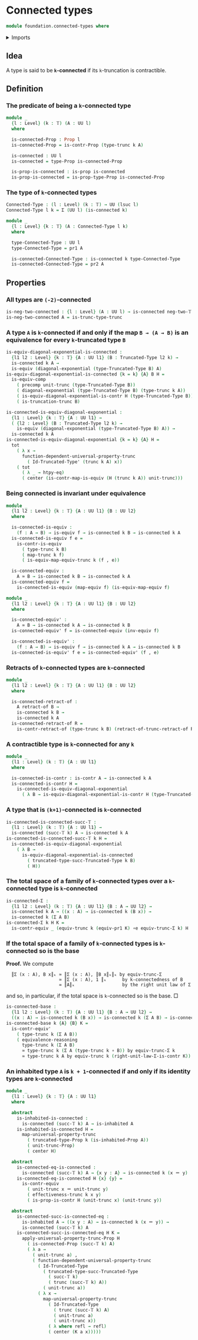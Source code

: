 # Connected types

```agda
module foundation.connected-types where
```

<details><summary>Imports</summary>

```agda
open import foundation.contractible-types
open import foundation.dependent-pair-types
open import foundation.diagonal-maps-of-types
open import foundation.function-extensionality
open import foundation.functoriality-truncation
open import foundation.inhabited-types
open import foundation.propositional-truncations
open import foundation.function-types
open import foundation.propositions
open import foundation.truncations
open import foundation.type-arithmetic-dependent-pair-types
open import foundation.universe-levels

open import foundation-core.constant-maps
open import foundation-core.contractible-maps
open import foundation-core.equivalences
open import foundation-core.functoriality-dependent-pair-types
open import foundation-core.identity-types
open import foundation-core.precomposition-functions
open import foundation-core.retracts-of-types
open import foundation-core.truncated-types
open import foundation-core.truncation-levels
```

</details>

## Idea

A type is said to be **`k`-connected** if its `k`-truncation is contractible.

## Definition

### The predicate of being a `k`-connected type

```agda
module _
  {l : Level} (k : 𝕋) (A : UU l)
  where

  is-connected-Prop : Prop l
  is-connected-Prop = is-contr-Prop (type-trunc k A)

  is-connected : UU l
  is-connected = type-Prop is-connected-Prop

  is-prop-is-connected : is-prop is-connected
  is-prop-is-connected = is-prop-type-Prop is-connected-Prop
```

### The type of `k`-connected types

```agda
Connected-Type : (l : Level) (k : 𝕋) → UU (lsuc l)
Connected-Type l k = Σ (UU l) (is-connected k)

module _
  {l : Level} {k : 𝕋} (A : Connected-Type l k)
  where

  type-Connected-Type : UU l
  type-Connected-Type = pr1 A

  is-connected-Connected-Type : is-connected k type-Connected-Type
  is-connected-Connected-Type = pr2 A
```

## Properties

### All types are `(-2)`-connected

```agda
is-neg-two-connected : {l : Level} (A : UU l) → is-connected neg-two-𝕋 A
is-neg-two-connected A = is-trunc-type-trunc
```

### A type `A` is `k`-connected if and only if the map `B → (A → B)` is an equivalence for every `k`-truncated type `B`

```agda
is-equiv-diagonal-exponential-is-connected :
  {l1 l2 : Level} {k : 𝕋} {A : UU l1} (B : Truncated-Type l2 k) →
  is-connected k A →
  is-equiv (diagonal-exponential (type-Truncated-Type B) A)
is-equiv-diagonal-exponential-is-connected {k = k} {A} B H =
  is-equiv-comp
    ( precomp unit-trunc (type-Truncated-Type B))
    ( diagonal-exponential (type-Truncated-Type B) (type-trunc k A))
    ( is-equiv-diagonal-exponential-is-contr H (type-Truncated-Type B))
    ( is-truncation-trunc B)

is-connected-is-equiv-diagonal-exponential :
  {l1 : Level} {k : 𝕋} {A : UU l1} →
  ( {l2 : Level} (B : Truncated-Type l2 k) →
    is-equiv (diagonal-exponential (type-Truncated-Type B) A)) →
  is-connected k A
is-connected-is-equiv-diagonal-exponential {k = k} {A} H =
  tot
    ( λ x →
      function-dependent-universal-property-trunc
        ( Id-Truncated-Type' (trunc k A) x))
    ( tot
      ( λ _ → htpy-eq)
      ( center (is-contr-map-is-equiv (H (trunc k A)) unit-trunc)))
```

### Being connected is invariant under equivalence

```agda
module _
  {l1 l2 : Level} {k : 𝕋} {A : UU l1} {B : UU l2}
  where

  is-connected-is-equiv :
    (f : A → B) → is-equiv f → is-connected k B → is-connected k A
  is-connected-is-equiv f e =
    is-contr-is-equiv
      ( type-trunc k B)
      ( map-trunc k f)
      ( is-equiv-map-equiv-trunc k (f , e))

  is-connected-equiv :
    A ≃ B → is-connected k B → is-connected k A
  is-connected-equiv f =
    is-connected-is-equiv (map-equiv f) (is-equiv-map-equiv f)

module _
  {l1 l2 : Level} {k : 𝕋} {A : UU l1} {B : UU l2}
  where

  is-connected-equiv' :
    A ≃ B → is-connected k A → is-connected k B
  is-connected-equiv' f = is-connected-equiv (inv-equiv f)

  is-connected-is-equiv' :
    (f : A → B) → is-equiv f → is-connected k A → is-connected k B
  is-connected-is-equiv' f e = is-connected-equiv' (f , e)
```

### Retracts of `k`-connected types are `k`-connected

```agda
module _
  {l1 l2 : Level} {k : 𝕋} {A : UU l1} {B : UU l2}
  where

  is-connected-retract-of :
    A retract-of B →
    is-connected k B →
    is-connected k A
  is-connected-retract-of R =
    is-contr-retract-of (type-trunc k B) (retract-of-trunc-retract-of R)
```

### A contractible type is `k`-connected for any `k`

```agda
module _
  {l1 : Level} (k : 𝕋) {A : UU l1}
  where

  is-connected-is-contr : is-contr A → is-connected k A
  is-connected-is-contr H =
    is-connected-is-equiv-diagonal-exponential
      ( λ B → is-equiv-diagonal-exponential-is-contr H (type-Truncated-Type B))
```

### A type that is `(k+1)`-connected is `k`-connected

```agda
is-connected-is-connected-succ-𝕋 :
  {l1 : Level} (k : 𝕋) {A : UU l1} →
  is-connected (succ-𝕋 k) A → is-connected k A
is-connected-is-connected-succ-𝕋 k H =
  is-connected-is-equiv-diagonal-exponential
    ( λ B →
      is-equiv-diagonal-exponential-is-connected
        ( truncated-type-succ-Truncated-Type k B)
        ( H))
```

### The total space of a family of `k`-connected types over a `k`-connected type is `k`-connected

```agda
is-connected-Σ :
  {l1 l2 : Level} (k : 𝕋) {A : UU l1} {B : A → UU l2} →
  is-connected k A → ((x : A) → is-connected k (B x)) →
  is-connected k (Σ A B)
is-connected-Σ k H K =
  is-contr-equiv _ (equiv-trunc k (equiv-pr1 K) ∘e equiv-trunc-Σ k) H
```

### If the total space of a family of `k`-connected types is `k`-connected so is the base

**Proof.** We compute

```text
  ║Σ (x : A), B x║ₖ ≃ ║Σ (x : A), ║B x║ₖ║ₖ by equiv-trunc-Σ
                    ≃ ║Σ (x : A), 1 ║ₖ      by k-connectedness of B
                    ≃ ║A║ₖ                  by the right unit law of Σ
```

and so, in particular, if the total space is `k`-connected so is the base. □

```agda
is-connected-base :
  {l1 l2 : Level} (k : 𝕋) {A : UU l1} {B : A → UU l2} →
  ((x : A) → is-connected k (B x)) → is-connected k (Σ A B) → is-connected k A
is-connected-base k {A} {B} K =
  is-contr-equiv'
    ( type-trunc k (Σ A B))
    ( equivalence-reasoning
      type-trunc k (Σ A B)
      ≃ type-trunc k (Σ A (type-trunc k ∘ B)) by equiv-trunc-Σ k
      ≃ type-trunc k A by equiv-trunc k (right-unit-law-Σ-is-contr K))
```

### An inhabited type `A` is `k + 1`-connected if and only if its identity types are `k`-connected

```agda
module _
  {l1 : Level} {k : 𝕋} {A : UU l1}
  where

  abstract
    is-inhabited-is-connected :
      is-connected (succ-𝕋 k) A → is-inhabited A
    is-inhabited-is-connected H =
      map-universal-property-trunc
        ( truncated-type-Prop k (is-inhabited-Prop A))
        ( unit-trunc-Prop)
        ( center H)

  abstract
    is-connected-eq-is-connected :
      is-connected (succ-𝕋 k) A → {x y : A} → is-connected k (x ＝ y)
    is-connected-eq-is-connected H {x} {y} =
      is-contr-equiv
        ( unit-trunc x ＝ unit-trunc y)
        ( effectiveness-trunc k x y)
        ( is-prop-is-contr H (unit-trunc x) (unit-trunc y))

  abstract
    is-connected-succ-is-connected-eq :
      is-inhabited A → ((x y : A) → is-connected k (x ＝ y)) →
      is-connected (succ-𝕋 k) A
    is-connected-succ-is-connected-eq H K =
      apply-universal-property-trunc-Prop H
        ( is-connected-Prop (succ-𝕋 k) A)
        ( λ a →
          ( unit-trunc a) ,
          ( function-dependent-universal-property-trunc
            ( Id-Truncated-Type
              ( truncated-type-succ-Truncated-Type
                ( succ-𝕋 k)
                ( trunc (succ-𝕋 k) A))
              ( unit-trunc a))
            ( λ x →
              map-universal-property-trunc
                ( Id-Truncated-Type
                  ( trunc (succ-𝕋 k) A)
                  ( unit-trunc a)
                  ( unit-trunc x))
                ( λ where refl → refl)
                ( center (K a x)))))
```
